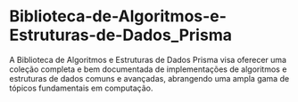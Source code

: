 # Biblioteca-de-Algoritmos-e-Estruturas-de-Dados_Prisma
A Biblioteca de Algoritmos e Estruturas de Dados Prisma visa oferecer uma coleção completa e bem documentada de implementações de algoritmos e estruturas de dados comuns e avançadas, abrangendo uma ampla gama de tópicos fundamentais em computação.
